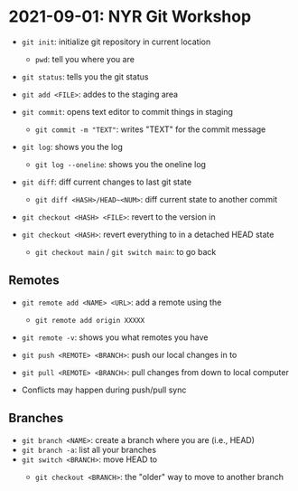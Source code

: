 # 2021-09-01: NYR Git Workshop

- `git init`: initialize git repository in current location
    - `pwd`: tell you where you are
- `git status`: tells you the git status
- `git add <FILE>`: addes <FILE> to the staging area
- `git commit`: opens text editor to commit things in staging
    - `git commit -m "TEXT"`: writes "TEXT" for the commit message

- `git log`: shows you the log
    - `git log --oneline`: shows you the oneline log
- `git diff`: diff current changes to last git state
    - `git diff <HASH>/HEAD~<NUM>`: diff current state to another commit

- `git checkout <HASH> <FILE>`: revert <FILE> to the version in <HASH>
- `git checkout <HASH>`: revert everything to <HASH> in a detached HEAD state
    - `git checkout main` / `git switch main`: to go back

## Remotes

- `git remote add <NAME> <URL>`: add a remote <NAME> using the <URL>
    - `git remote add origin XXXXX`

- `git remote -v`: shows you what remotes you have
- `git push <REMOTE> <BRANCH>`: push our local changes in <BRANCH> to <REMOTE>
- `git pull <REMOTE> <BRANCH>`: pull changes from <REMOTE> down to local computer <BRANCH>
- Conflicts may happen during push/pull sync

## Branches

- `git branch <NAME>`: create a branch where you are (i.e., HEAD)
- `git branch -a`: list all your branches
- `git switch <BRANCH>`: move HEAD to <BRANCH>
    - `git checkout <BRANCH>`: the "older" way to move to another branch
